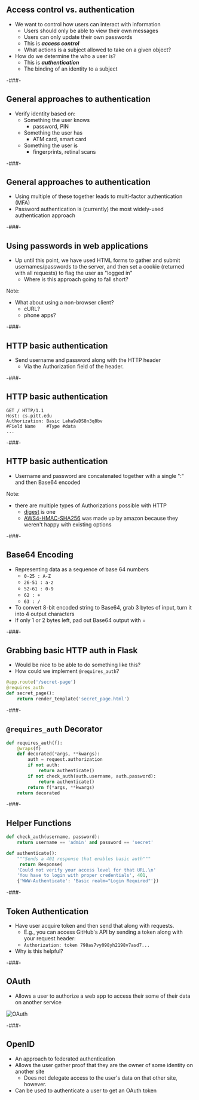 ## Access control vs. authentication

* We want to control how users can interact with information
    * Users should only be able to view their own messages
    * Users can only update their own passwords
    * This is ***access control***
    * What actions is a subject allowed to take on a given object?
* How do we determine the who a user is?
    * This is ***authentication***
    * The binding of an identity to a subject

-###-

## General approaches to authentication

* Verify identity based on:
    * Something the user knows
        * password, PIN
    * Something the user has
        * ATM card, smart card
    * Something the user is
        * fingerprints, retinal scans

-###-

## General approaches to authentication

* Using multiple of these together leads to multi-factor authentication (MFA)
* Password authentication is (currently) the most widely-used authentication approach

-###-

## Using passwords in web applications

* Up until this point, we have used HTML forms to gather and submit usernames/passwords to the server, and then set a cookie (returned with all requests) to flag the user as "logged in"
    * Where is this approach going to fall short?

Note:
* What about using a non-browser client?
    * cURL?
    * phone apps?

-###-

## HTTP basic authentication

* Send username and password along with the HTTP header
    * Via the Authorization field of the header.

-###-

## HTTP basic authentication

```http
GET / HTTP/1.1
Host: cs.pitt.edu
Authorization: Basic Laha9aDS8n3q8bv
#Field Name    #Type #data
...
```

-###-

## HTTP basic authentication

* Username and password are concatenated together with a single ":" and then Base64 encoded

Note:
* there are multiple types of Authorizations possible with HTTP
    * [digest](https://en.wikipedia.org/wiki/Digest_access_authentication) is one
    * [AWS4-HMAC-SHA256](http://docs.aws.amazon.com/AmazonS3/latest/API/sigv4-auth-using-authorization-header.html) was made up by amazon because they weren't happy with existing options

-###-

## Base64 Encoding

* Representing data as a sequence of base 64 numbers
    * `0-25 : A-Z`
    * `26-51 : a-z`
    * `52-61 : 0-9`
    * `62 : +`
    * `63 : /`
* To convert 8-bit encoded string to Base64, grab 3 bytes of input, turn it into 4 output characters
* If only 1 or 2 bytes left, pad out Base64 output with =

-###-

## Grabbing basic HTTP auth in Flask

* Would be nice to be able to do something like this?
* How could we implement `@requires_auth`?

```python
@app.route('/secret-page')
@requires_auth
def secret_page():
    return render_template('secret_page.html')
```

-###-

## `@requires_auth` Decorator

```python
def requires_auth(f):
    @wraps(f)
    def decorated(*args, **kwargs):
        auth = request.authorization
        if not auth:
            return authenticate()
        if not check_auth(auth.username, auth.password):
            return authenticate()
        return f(*args, **kwargs)
    return decorated
```

-###-

## Helper Functions

```python
def check_auth(username, password):
    return username == 'admin' and password == 'secret'
```

```python
def authenticate():
    """Sends a 401 response that enables basic auth"""
     return Response(
    'Could not verify your access level for that URL.\n'
    'You have to login with proper credentials', 401,
    {'WWW-Authenticate': 'Basic realm="Login Required"'})
```

-###-

## Token Authentication

* Have user acquire token and then send that along with requests.
    * E.g., you can access GitHub's API by sending a token along with your request header:
    * `Authorization: token 798as7vy098yh2198v7asd7...`
* Why is this helpful?

-###-

## OAuth

* Allows a user to authorize a web app to access their some of their data on another service

![OAuth](https://i.stack.imgur.com/bzRSr.png)

-###-

## OpenID

* An approach to federated authentication
* Allows the user gather proof that they are the owner of some identity on another site
    * Does not delegate access to the user's data on that other site, however.
* Can be used to authenticate a user to get an OAuth token

